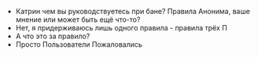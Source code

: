 - Катрин чем вы руководствуетесь при бане? Правила Анонима, ваше мнение или может быть ещё что-то?
- Нет, я придерживаюсь лишь одного правила - правила трёх П
- А что это за правило?
- Просто Пользователи Пожаловались